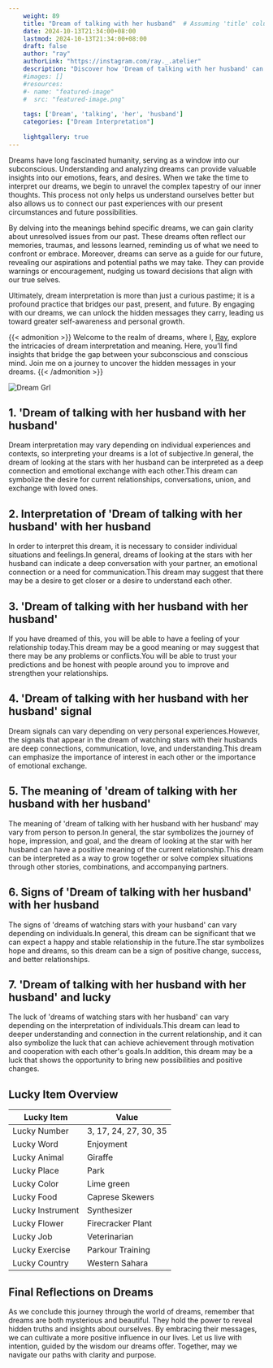 ```yaml
---
    weight: 89
    title: "Dream of talking with her husband"  # Assuming 'title' column exists
    date: 2024-10-13T21:34:00+08:00
    lastmod: 2024-10-13T21:34:00+08:00
    draft: false
    author: "ray"
    authorLink: "https://instagram.com/ray._.atelier"
    description: "Discover how 'Dream of talking with her husband' can interpret your future and uncover its significant meanings in your life."
    #images: []
    #resources:
    #- name: "featured-image"
    #  src: "featured-image.png"
    
    tags: ['Dream', 'talking', 'her', 'husband']
    categories: ["Dream Interpretation"]
    
    lightgallery: true
---
```

    
Dreams have long fascinated humanity, serving as a window into our subconscious. Understanding and analyzing dreams can provide valuable insights into our emotions, fears, and desires. When we take the time to interpret our dreams, we begin to unravel the complex tapestry of our inner thoughts. This process not only helps us understand ourselves better but also allows us to connect our past experiences with our present circumstances and future possibilities.

By delving into the meanings behind specific dreams, we can gain clarity about unresolved issues from our past. These dreams often reflect our memories, traumas, and lessons learned, reminding us of what we need to confront or embrace. Moreover, dreams can serve as a guide for our future, revealing our aspirations and potential paths we may take. They can provide warnings or encouragement, nudging us toward decisions that align with our true selves.

Ultimately, dream interpretation is more than just a curious pastime; it is a profound practice that bridges our past, present, and future. By engaging with our dreams, we can unlock the hidden messages they carry, leading us toward greater self-awareness and personal growth.

{{< admonition >}}
Welcome to the realm of dreams, where I, [Ray](https://instagram.com/ray._.atelier), explore the intricacies of dream interpretation and meaning. Here, you’ll find insights that bridge the gap between your subconscious and conscious mind. Join me on a journey to uncover the hidden messages in your dreams.
{{< /admonition >}}

![Dream Grl](https://cdn.pixabay.com/photo/2017/11/02/03/35/gothic-2910057_1280.jpg "Dream Grl")

## 1. 'Dream of talking with her husband with her husband'
Dream interpretation may vary depending on individual experiences and contexts, so interpreting your dreams is a lot of subjective.In general, the dream of looking at the stars with her husband can be interpreted as a deep connection and emotional exchange with each other.This dream can symbolize the desire for current relationships, conversations, union, and exchange with loved ones.

## 2. Interpretation of 'Dream of talking with her husband' with her husband
In order to interpret this dream, it is necessary to consider individual situations and feelings.In general, dreams of looking at the stars with her husband can indicate a deep conversation with your partner, an emotional connection or a need for communication.This dream may suggest that there may be a desire to get closer or a desire to understand each other.

## 3. 'Dream of talking with her husband with her husband'
If you have dreamed of this, you will be able to have a feeling of your relationship today.This dream may be a good meaning or may suggest that there may be any problems or conflicts.You will be able to trust your predictions and be honest with people around you to improve and strengthen your relationships.

## 4. 'Dream of talking with her husband with her husband' signal
Dream signals can vary depending on very personal experiences.However, the signals that appear in the dream of watching stars with their husbands are deep connections, communication, love, and understanding.This dream can emphasize the importance of interest in each other or the importance of emotional exchange.

## 5. The meaning of 'dream of talking with her husband with her husband'
The meaning of 'dream of talking with her husband with her husband' may vary from person to person.In general, the star symbolizes the journey of hope, impression, and goal, and the dream of looking at the star with her husband can have a positive meaning of the current relationship.This dream can be interpreted as a way to grow together or solve complex situations through other stories, combinations, and accompanying partners.

## 6. Signs of 'Dream of talking with her husband' with her husband
The signs of 'dreams of watching stars with your husband' can vary depending on individuals.In general, this dream can be significant that we can expect a happy and stable relationship in the future.The star symbolizes hope and dreams, so this dream can be a sign of positive change, success, and better relationships.

## 7. 'Dream of talking with her husband with her husband' and lucky
The luck of 'dreams of watching stars with her husband' can vary depending on the interpretation of individuals.This dream can lead to deeper understanding and connection in the current relationship, and it can also symbolize the luck that can achieve achievement through motivation and cooperation with each other's goals.In addition, this dream may be a luck that shows the opportunity to bring new possibilities and positive changes.

## Lucky Item Overview
| Lucky Item          | Value              |
|---------------|--------------------|
| Lucky Number        | 3, 17, 24, 27, 30, 35  |
| Lucky Word          | Enjoyment |
| Lucky Animal        | Giraffe |
| Lucky Place         | Park     |
| Lucky Color         | Lime green     |
| Lucky Food          | Caprese Skewers      |
| Lucky Instrument    | Synthesizer |
| Lucky Flower        | Firecracker Plant    |
| Lucky Job           | Veterinarian       |
| Lucky Exercise      | Parkour Training  |
| Lucky Country       | Western Sahara    |


##  Final Reflections on Dreams

As we conclude this journey through the world of dreams, remember that dreams are both mysterious and beautiful. They hold the power to reveal hidden truths and insights about ourselves. By embracing their messages, we can cultivate a more positive influence in our lives. Let us live with intention, guided by the wisdom our dreams offer. Together, may we navigate our paths with clarity and purpose.
